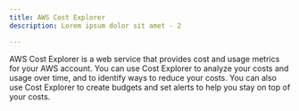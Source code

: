 ```yaml
---
title: AWS Cost Explorer
description: Lorem ipsum dolor sit amet - 2

---
```


AWS Cost Explorer is a web service that provides cost and usage metrics for your AWS account. You can use Cost Explorer to analyze your costs and usage over time, and to identify ways to reduce your costs. You can also use Cost Explorer to create budgets and set alerts to help you stay on top of your costs.

